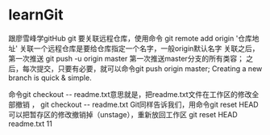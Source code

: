 # learnGit
跟廖雪峰学gitHub
git 要关联远程仓库，使用命令 git remote add origin '仓库地址'
关联一个远程仓库是要给仓库指定一个名字，一般origin默认名字
关联之后，第一次推送 git push -u origin master 第一次推送master分支的所有类容；
之后，每次提交，只要有必要，就可以命令git push origin master;
Creating a new branch is quick & simple.

命令git checkout -- readme.txt意思就是，把readme.txt文件在工作区的修改全部撤销
， git checkout -- readme.txt
Git同样告诉我们，用命令git reset HEAD <file>可以把暂存区的修改撤销掉（unstage），重新放回工作区 git reset HEAD readme.txt
11
